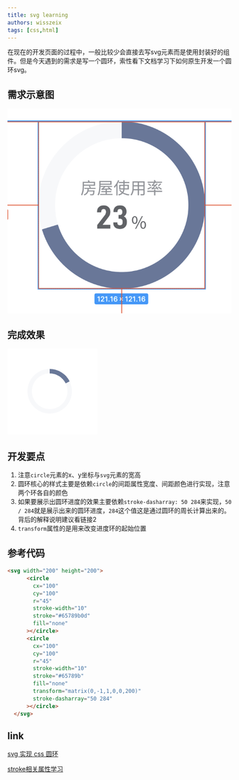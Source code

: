 ```yaml
---
title: svg learning
authors: wisszeix
tags: [css,html]
---
```


在现在的开发页面的过程中，一般比较少会直接去写svg元素而是使用封装好的组件。但是今天遇到的需求是写一个圆环，索性看下文档学习下如何原生开发一个圆环svg。

## 需求示意图
![ui](./ui.png)

## 完成效果
![completed](./completed.png)

## 开发要点
1. 注意`circle`元素的x、y坐标与`svg`元素的宽高
2. 圆环核心的样式主要是依赖`circle`的间距属性宽度、间距颜色进行实现，注意两个环各自的颜色
3. 如果要展示出圆环进度的效果主要依赖`stroke-dasharray: 50 284`来实现，`50 / 284`就是展示出来的圆环进度，`284`这个值这是通过圆环的周长计算出来的。背后的解释说明建议看链接2
4. `transform`属性的是用来改变进度环的起始位置

## 参考代码
```html
<svg width="200" height="200">
      <circle
        cx="100"
        cy="100"
        r="45"
        stroke-width="10"
        stroke="#65789b0d"
        fill="none"
      ></circle>
      <circle
        cx="100"
        cy="100"
        r="45"
        stroke-width="10"
        stroke="#65789b"
        fill="none"
        transform="matrix(0,-1,1,0,0,200)"
        stroke-dasharray="50 284"
      ></circle>
  </svg>
```

## link
[svg 实现 css 圆环](https://juejin.cn/post/6844903895135682574)

[stroke相关属性学习](https://www.cnblogs.com/daisygogogo/p/11044353.html)
